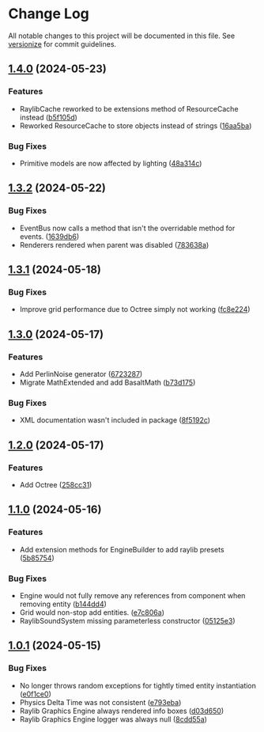 # Change Log

All notable changes to this project will be documented in this file. See [versionize](https://github.com/versionize/versionize) for commit guidelines.

<a name="1.4.0"></a>
## [1.4.0](https://www.github.com/thiagomvas/Basalt/releases/tag/v1.4.0) (2024-05-23)

### Features

* RaylibCache reworked to be extensions method of ResourceCache instead ([b5f105d](https://www.github.com/thiagomvas/Basalt/commit/b5f105da13b7034eaee618b5d6246536a658a6e9))
* Reworked ResourceCache to store objects instead of strings ([16aa5ba](https://www.github.com/thiagomvas/Basalt/commit/16aa5bacaaa534c9e20c6c7e8c4903bfbd517a10))

### Bug Fixes

* Primitive models are now affected by lighting ([48a314c](https://www.github.com/thiagomvas/Basalt/commit/48a314c519abcb44e56268f5278139d2112e59e1))

<a name="1.3.2"></a>
## [1.3.2](https://www.github.com/thiagomvas/Basalt/releases/tag/v1.3.2) (2024-05-22)

### Bug Fixes

* EventBus now calls a method that isn't the overridable method for events. ([1639db6](https://www.github.com/thiagomvas/Basalt/commit/1639db64d3bbfad02a95cd1b59ff0383a0272675))
* Renderers rendered when parent was disabled ([783638a](https://www.github.com/thiagomvas/Basalt/commit/783638a8e80c41db7f147cacc5f7dd1d64fcb68e))

<a name="1.3.1"></a>
## [1.3.1](https://www.github.com/thiagomvas/Basalt/releases/tag/v1.3.1) (2024-05-18)

### Bug Fixes

* Improve grid performance due to Octree simply not working ([fc8e224](https://www.github.com/thiagomvas/Basalt/commit/fc8e22444cc4cd2d627af194989a81ec72d7efc4))

<a name="1.3.0"></a>
## [1.3.0](https://www.github.com/thiagomvas/Basalt/releases/tag/v1.3.0) (2024-05-17)

### Features

* Add PerlinNoise generator ([6723287](https://www.github.com/thiagomvas/Basalt/commit/6723287d88d0f99752000ea60a993706453b50f8))
* Migrate MathExtended and add BasaltMath ([b73d175](https://www.github.com/thiagomvas/Basalt/commit/b73d175fa9ce18d4d96327d1c03d0cd0796f6dfd))

### Bug Fixes

* XML documentation wasn't included in package ([8f5192c](https://www.github.com/thiagomvas/Basalt/commit/8f5192ce75b156f8dea0c7059692ffd9e93596bc))

<a name="1.2.0"></a>
## [1.2.0](https://www.github.com/thiagomvas/Basalt/releases/tag/v1.2.0) (2024-05-17)

### Features

* Add Octree ([258cc31](https://www.github.com/thiagomvas/Basalt/commit/258cc3181e654f0a0a91f75d1fba774060fd55b7))

<a name="1.1.0"></a>
## [1.1.0](https://www.github.com/thiagomvas/Basalt/releases/tag/v1.1.0) (2024-05-16)

### Features

* Add extension methods for EngineBuilder to add raylib presets ([5b85754](https://www.github.com/thiagomvas/Basalt/commit/5b85754f5ffa07e817d5ec6a991522617444484d))

### Bug Fixes

* Engine would not fully remove any references from component when removing entity ([b144dd4](https://www.github.com/thiagomvas/Basalt/commit/b144dd4f917ebfe7587e9c73ac5252519b77cdf4))
* Grid would non-stop add entities. ([e7c806a](https://www.github.com/thiagomvas/Basalt/commit/e7c806a83916dd8731b0d7f30089488aea0e300f))
* RaylibSoundSystem missing parameterless constructor ([05125e3](https://www.github.com/thiagomvas/Basalt/commit/05125e362373abbf09bab9374ea32eae161b343a))

<a name="1.0.1"></a>
## [1.0.1](https://www.github.com/thiagomvas/Basalt/releases/tag/v1.0.1) (2024-05-15)

### Bug Fixes
* No longer throws random exceptions for tightly timed entity instantiation ([e0f1ce0](https://www.github.com/thiagomvas/Basalt/commit/e0f1ce08e3b544ffd07b10e1809656eb94e1a11b))
* Physics Delta Time was not consistent ([e793eba](https://www.github.com/thiagomvas/Basalt/commit/e793eba484f1c517217dfaff2528fdf089544006))
* Raylib Graphics Engine always rendered info boxes ([d03d650](https://www.github.com/thiagomvas/Basalt/commit/d03d6502fa1896d2712af0b4c05991eebfe9e6ef))
* Raylib Graphics Engine logger was always null ([8cdd55a](https://www.github.com/thiagomvas/Basalt/commit/8cdd55acbb13ca378500a70ea55acfac2396618d))